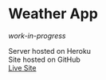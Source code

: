 # Weather App

*work-in-progress*

Server hosted on Heroku
<br />
Site hosted on GitHub
<br />
[Live Site](https://daniel-taufiq.github.io/WeatherApp/#)
